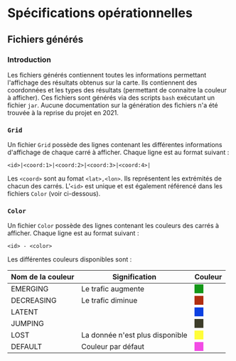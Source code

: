 # Spécifications opérationnelles
## Fichiers générés
### Introduction
Les fichiers générés contiennent toutes les informations permettant l'affichage des résultats obtenus sur la carte. Ils contiennent des coordonnées et les types des résultats (permettant de connaitre la couleur à afficher). Ces fichiers sont générés via des scripts `bash` exécutant un fichier `jar`. Aucune documentation sur la génération des fichiers n'a été trouvée à la reprise du projet en 2021.

### `Grid`
Un fichier `Grid` possède des lignes contenant les différentes informations d'affichage de chaque carré à afficher. Chaque ligne est au format suivant :
```
<id>|<coord:1>|<coord:2>|<coord:3>|<coord:4>|
```

Les `<coord>` sont au fomat `<lat>,<lon>`. Ils représentent les extrémités de chacun des carrés.
L'`<id>` est unique et est également référencé dans les fichiers `Color` (voir ci-dessous).

### `Color`

Un fichier `Color` possède des lignes contenant les couleurs des carrés à afficher. Chaque ligne est au format suivant :
``` 
<id> - <color>
```

Les différentes couleurs disponibles sont :
<table><thead>
<tr><th>Nom de la couleur</th><th>Signification</th><th>Couleur</th></tr>
</thead>
<tbody>
<tr><td>EMERGING</td><td>Le trafic augmente</td><td><div style="width:20px; height: 20px; background: #149718"></div></td></tr>
<tr><td>DECREASING</td><td>Le trafic diminue</td><td><div style="width:20px; height: 20px; background: #b12e11"></div></td></tr>
<tr><td>LATENT</td><td></td><td><div style="width:20px; height: 20px; background: #0c41e2"></div></td></tr>
<tr><td>JUMPING</td><td></td><td><div style="width:20px; height: 20px; background: #3d3d2a"></div></td></tr>
<tr><td>LOST</td><td>La donnée n'est plus disponible</td><td><div style="width:20px; height: 20px; background: #fffd38"></div></td></tr>
<tr><td>DEFAULT</td><td>Couleur par défaut</td><td><div style="width:20px; height: 20px; background: #f24be5"></div></td></tr>
</tbody>
</table>